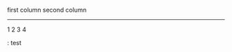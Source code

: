   first column   second column
  -------------- ---------------
  1              2
  3              4
  
  : test
